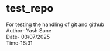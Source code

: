 # test_repo
For testing the handling of git and github
<br>
Author- Yash Sune
<br>
Date- 03/07/2025
<br>
Time-16:31
<br>

